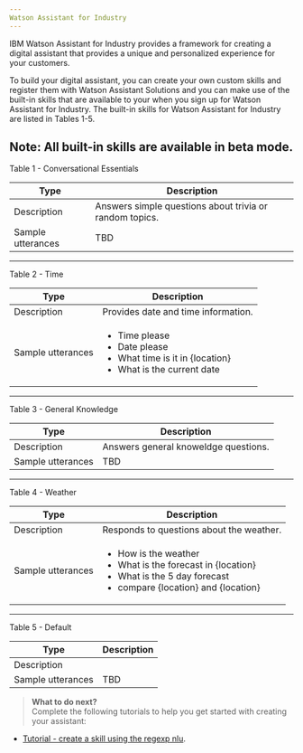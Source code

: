 ```yaml
---
Watson Assistant for Industry
---
```

IBM Watson Assistant for Industry  provides a framework for creating a digital assistant that provides a unique and personalized experience for your customers.

To build your digital assistant, you can create your own custom skills and register them with Watson Assistant Solutions and you can make use of the built-in skills that are available to your when you sign up for Watson Assistant for Industry.  The built-in skills for Watson Assistant for Industry are listed in Tables 1-5.

**Note**:  All built-in skills are available in beta mode.
---

Table 1 - Conversational Essentials

Type | Description |
--|--------------|
Description | Answers simple questions about trivia or random topics.
Sample utterances | TBD
---

Table 2 - Time

Type | Description |
--|--------------|
Description | Provides date and time information. 
Sample utterances | <ul><li>Time please</li><li>Date please</li><li>What time is it in {location}</li><li>What is the current date</li></ul>
---

Table 3 - General Knowledge

Type | Description |
--|--------------|
Description | Answers general knoweldge questions.
Sample utterances | TBD
---

Table 4 - Weather

Type | Description |
--|--------------|
Description | Responds to questions about the weather.
Sample utterances | <ul><li>How is the weather </li><li>What is the forecast in {location}</li><li>What is the 5 day forecast</li><li>compare {location} and {location}</ul>
---

Table 5 - Default

Type | Description |
--|--------------|
Description |
Sample utterances | TBD

> **What to do next?**<br/>
Complete the following tutorials to help you get started with creating your assistant:
* [Tutorial - create a skill using the regexp nlu]({{site.baseurl}}/skill/create_custom_skill).
